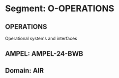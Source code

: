 # Segment: O-OPERATIONS

## OPERATIONS
Operational systems and interfaces

## AMPEL: AMPEL-24-BWB
## Domain: AIR
